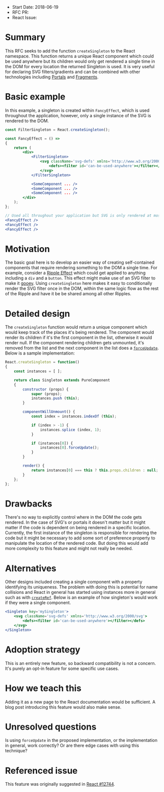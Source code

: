 - Start Date: 2018-06-19
- RFC PR:
- React Issue:

# Summary

This RFC seeks to add the function `createSingleton` to the React namespace. This function returns a unique React component which could be used anywhere but its children would only get rendered a single time in the DOM for every location the returned Singleton is used. It is very useful for declaring SVG filters/gradients and can be combined with other technologies including [Portals](https://reactjs.org/docs/portals.html) and [Fragments](https://reactjs.org/docs/fragments.html).

# Basic example

In this example, a singleton is created within `FancyEffect`, which is used throughout the application, however, only a single instance of the SVG is rendered to the DOM.

```jsx
const FilterSingleton = React.createSingleton();

const FancyEffect = () =>
{
	return (
		<div>
			<FilterSingleton>
				<svg className='svg-defs' xmlns='http://www.w3.org/2000/svg'>
					<defs><filter id='can-be-used-anywhere'></filter></defs>
				</svg>
			</FilterSingleton>

			<SomeComponent ... />
			<SomeComponent ... />
			<SomeComponent ... />
		</div>
	);
};

// Used all throughout your application but SVG is only rendered at most once on the DOM
<FancyEffect />
<FancyEffect />
<FancyEffect />
```

# Motivation

The basic goal here is to develop an easier way of creating self-contained components that require rendering something to the DOM a single time. For example, consider a [Ripple Effect](https://www.webcomponents.org/element/PolymerElements/paper-ripple) which could get applied to anything including a `div` and a `button`. This effect might make use of an SVG filter to make it [gooey](https://css-tricks.com/gooey-effect). Using `createSingleton` here makes it easy to conditionally render the SVG filter once in the DOM, within the same logic flow as the rest of the Ripple and have it be be shared among all other Ripples.

# Detailed design

The `createSingleton` function would return a unique component which would keep track of the places it's being rendered. The component would render its children if it's the first component in the list, otherwise it would render null. If the component rendering children gets unmounted, it's removed from the list and the next component in the list does a [`forceUpdate`](https://reactjs.org/docs/react-component.html#forceupdate). Below is a sample implementation:

```jsx
React.createSingleton = function()
{
	const instances = [ ];

	return class Singleton extends PureComponent
	{
		constructor (props) {
			super (props);
			instances.push (this);
		}

		componentWillUnmount() {
			const index = instances.indexOf (this);

			if (index > -1) {
				instances.splice (index, 1);
			}

			if (instances[0]) {
				instances[0].forceUpdate();
			}
		}

		render() {
			return instances[0] === this ? this.props.children : null;
		}
	};
};
```

# Drawbacks

There's no way to explicitly control where in the DOM the code gets rendered. In the case of SVG's or portals it doesn't matter but it might matter if the code is dependent on being rendered in a specific location. Currently, the first instance of the singleton is responsible for rendering the code but it might be necessary to add some sort of preference property to manipulate the location of the rendered code. But doing this would add more complexity to this feature and might not really be needed.

# Alternatives

Other designs included creating a single component with a property identifying its uniqueness. The problem with doing this is potential for name collisions and React in general has started using instances more in general such as with [`createRef`](https://reactjs.org/docs/refs-and-the-dom.html#creating-refs). Below is an example of how singleton's would work if they were a single component.

```jsx
<Singleton key='mySingleton'>
	<svg className='svg-defs' xmlns='http://www.w3.org/2000/svg'>
		<defs><filter id='can-be-used-anywhere'></filter></defs>
	</svg>
</Singleton>
```

# Adoption strategy

This is an entirely new feature, so backward compatibility is not a concern. It's purely an opt-in feature for some specific use cases.

# How we teach this

Adding it as a new page to the React documentation would be sufficient. A blog post introducing this feature would also make sense.

# Unresolved questions

Is using `forceUpdate` in the proposed implementation, or the implementation in general, work correctly? Or are there edge cases with using this technique?

# Referenced issue

This feature was originally suggested in [React #12744](https://github.com/facebook/react/issues/12744).
